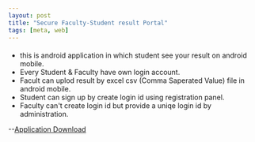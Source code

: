 ```yaml
---
layout: post
title: "Secure Faculty-Student result Portal"
tags: [meta, web]
---
```

####
- this is android application in which student see your result on android mobile.
- Every Student & Faculty have own login account.
- Facult can uplod result by excel csv (Comma Saperated Value) file in android mobile.
- Student can sign up by create login id using registration panel.
- Faculty can't create login id but provide a uniqe login id by administration.

--[Application Download](https://www.dropbox.com/s/phpgnzdm46nnui0/com.share.sharaz.share.apk?dl=0)